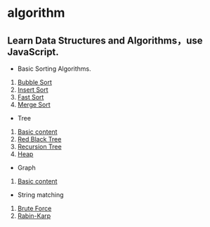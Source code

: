 # algorithm
## Learn Data Structures and Algorithms，use JavaScript.

- Basic Sorting Algorithms.
1. [Bubble Sort](sort/bubbleSort.js)
2. [Insert Sort](sort/insertSort.js)
3. [Fast Sort](sort/quickSort.js)
4. [Merge Sort](sort/mergeSort.js)

- Tree
1. [Basic content](tree/binaryTree.md)
2. [Red Black Tree](tree/redBlackTree.md)
3. [Recursion Tree](tree/recursionTree.md)
4. [Heap](tree/heap.md)

- Graph
1. [Basic content](graph/graph.md)

- String matching
1. [Brute Force](stringMatching/BF.md)
2. [Rabin-Karp](stringMatching/RK.md)


